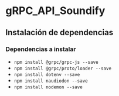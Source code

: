 # gRPC_API_Soundify

## Instalación de dependencias
### Dependencias a instalar
* `npm install @grpc/grpc-js --save`
* `npm install @grpc/proto/loader --save`
* `npm install dotenv --save`
* `npm install naudiodon --save`
* `npm install nodemon --save`
